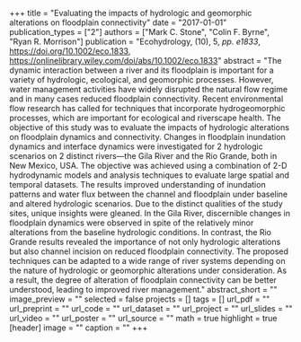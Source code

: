 +++
title = "Evaluating the impacts of hydrologic and geomorphic alterations on floodplain connectivity"
date = "2017-01-01"
publication_types = ["2"]
authors = ["Mark C. Stone", "Colin F. Byrne", "Ryan R. Morrison"]
publication = "Ecohydrology, (10), 5, _pp. e1833_, https://doi.org/10.1002/eco.1833, https://onlinelibrary.wiley.com/doi/abs/10.1002/eco.1833"
abstract = "The dynamic interaction between a river and its floodplain is important for a variety of hydrologic, ecological, and geomorphic processes. However, water management activities have widely disrupted the natural flow regime and in many cases reduced floodplain connectivity. Recent environmental flow research has called for techniques that incorporate hydrogeomorphic processes, which are important for ecological and riverscape health. The objective of this study was to evaluate the impacts of hydrologic alterations on floodplain dynamics and connectivity. Changes in floodplain inundation dynamics and interface dynamics were investigated for 2 hydrologic scenarios on 2 distinct rivers—the Gila River and the Rio Grande, both in New Mexico, USA. The objective was achieved using a combination of 2-D hydrodynamic models and analysis techniques to evaluate large spatial and temporal datasets. The results improved understanding of inundation patterns and water flux between the channel and floodplain under baseline and altered hydrologic scenarios. Due to the distinct qualities of the study sites, unique insights were gleaned. In the Gila River, discernible changes in floodplain dynamics were observed in spite of the relatively minor alterations from the baseline hydrologic conditions. In contrast, the Rio Grande results revealed the importance of not only hydrologic alterations but also channel incision on reduced floodplain connectivity. The proposed techniques can be adapted to a wide range of river systems depending on the nature of hydrologic or geomorphic alterations under consideration. As a result, the degree of alteration of floodplain connectivity can be better understood, leading to improved river management."
abstract_short = ""
image_preview = ""
selected = false
projects = []
tags = []
url_pdf = ""
url_preprint = ""
url_code = ""
url_dataset = ""
url_project = ""
url_slides = ""
url_video = ""
url_poster = ""
url_source = ""
math = true
highlight = true
[header]
image = ""
caption = ""
+++
